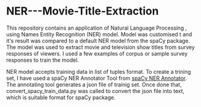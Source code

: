 # NER---Movie-Title-Extraction

This repository contains an application of Natural Language Processing , using Names Entity Recognition (NER) model. Model was customised t and it's result was compared to a default NER model from the spaCy package. The model was used to extract movie and television show titles from survey responses of viewers. I used a few examples of corpus or sample survey responses to train the model. 

NER model accepts training data in list of tuples format. To create a trining set, I have used a spaCy NER Annotator Tool from [spaCy NER Annotator](https://manivannanmurugavel.github.io/annotating-tool/spacy-ner-annotator/). The annotating tool generates a json file of trainig set. Once done that, convert_spacy_train_data.py was called to convert the json file into text, which is suitable format for spaCy package.
